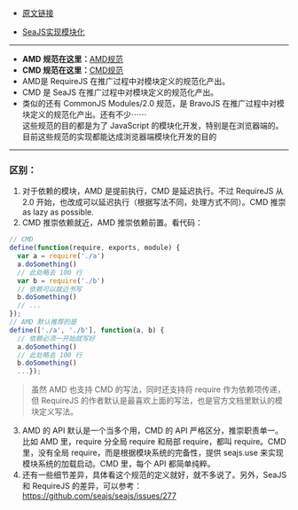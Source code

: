 - [原文链接](https://www.zhihu.com/question/20351507/answer/14859415)

- [SeaJS实现模块化](http://blog.codinglabs.org/articles/modularized-javascript-with-seajs.html)

---
- **AMD 规范在这里：**[AMD规范](https://github.com/amdjs/amdjs-api/wiki/AMD)
- **CMD 规范在这里：**[CMD规范](https://github.com/seajs/seajs/issues/242)
- AMD是 RequireJS 在推广过程中对模块定义的规范化产出。
- CMD 是 SeaJS 在推广过程中对模块定义的规范化产出。
- 类似的还有 CommonJS Modules/2.0 规范，是 BravoJS 在推广过程中对模块定义的规范化产出。还有不少⋯⋯  
这些规范的目的都是为了 JavaScript 的模块化开发，特别是在浏览器端的。目前这些规范的实现都能达成浏览器端模块化开发的目的
---
### 区别：
1. 对于依赖的模块，AMD 是提前执行，CMD 是延迟执行。不过 RequireJS 从 2.0 开始，也改成可以延迟执行（根据写法不同，处理方式不同）。CMD 推崇 as lazy as possible.
2. CMD 推崇依赖就近，AMD 推崇依赖前置。看代码：
```JavaScript
// CMD
define(function(require, exports, module) {   
  var a = require('./a')   
  a.doSomething()   
  // 此处略去 100 行   
  var b = require('./b')
  // 依赖可以就近书写   
  b.doSomething()   
  // ...
});
// AMD 默认推荐的是
define(['./a', './b'], function(a, b) {  
  // 依赖必须一开始就写好    
  a.doSomething()    
  // 此处略去 100 行    
  b.doSomething()    
  ...});
  ```
> 虽然 AMD 也支持 CMD 的写法，同时还支持将 require 作为依赖项传递，但 RequireJS 的作者默认是最喜欢上面的写法，也是官方文档里默认的模块定义写法。

3. AMD 的 API 默认是一个当多个用，CMD 的 API 严格区分，推崇职责单一。比如 AMD 里，require 分全局 require 和局部 require，都叫 require。CMD 里，没有全局 require，而是根据模块系统的完备性，提供 seajs.use 来实现模块系统的加载启动。CMD 里，每个 API 都简单纯粹。
4. 还有一些细节差异，具体看这个规范的定义就好，就不多说了。另外，SeaJS 和 RequireJS 的差异，可以参考：https://github.com/seajs/seajs/issues/277
